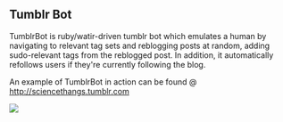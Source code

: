 <h2>Tumblr Bot</h2>

TumblrBot is ruby/watir-driven tumblr bot which emulates a human by navigating to relevant tag sets and 
reblogging posts at random, adding sudo-relevant tags from the reblogged post. In addition, it automatically refollows
users if they're currently following the blog.

An example of TumblrBot in action can be found @ http://sciencethangs.tumblr.com

<a href="http://www.tumblr.com"><img src="https://secure.assets.tumblr.com/images/logo_page/img_logotype_34465d_2x.png"></a>